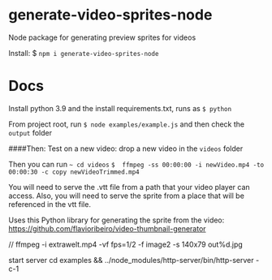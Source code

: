 # generate-video-sprites-node
Node package for generating preview sprites for videos

Install: $ `npm i generate-video-sprites-node`

# Docs

Install python 3.9 and the install requirements.txt, runs as `$ python`

From project root, run `$ node examples/example.js` and then check the `output` folder

####Then:
Test on a new video: drop a new video in the `videos` folder

Then you can run
`~ cd videos`
`$  ffmpeg -ss 00:00:00 -i newVideo.mp4 -to 00:00:30 -c copy newVideoTrimmed.mp4
`

You will need to serve the .vtt file from a path that your video player can access. Also, you will need to serve the sprite from a place that will be referenced in the vtt file.  

Uses this Python library for generating the sprite from the video: https://github.com/flavioribeiro/video-thumbnail-generator



// ffmpeg -i extrawelt.mp4 -vf fps=1/2 -f image2 -s 140x79 out%d.jpg
 
start server
cd examples && ../node_modules/http-server/bin/http-server -c-1

